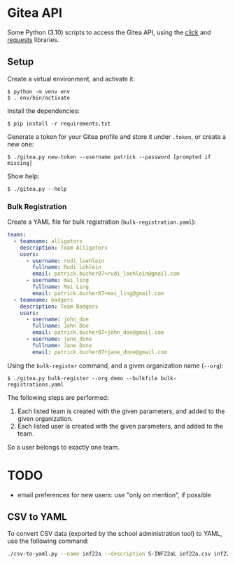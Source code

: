 # Gitea API

Some Python (3.10) scripts to access the Gitea API, using the
[click](https://pypi.org/project/click/) and
[requests](https://pypi.org/project/requests/) libraries.

## Setup

Create a virtual environment, and activate it:

    $ python -m venv env
    $ . env/bin/activate

Install the dependencies:

    $ pip install -r requirements.txt

Generate a token for your Gitea profile and store it under `.token`, or create a
new one:

    $ ./gitea.py new-token --username patrick --password [prompted if missing]

Show help:

    $ ./gitea.py --help

### Bulk Registration

Create a YAML file for bulk registration (`bulk-registration.yaml`):

```yaml
teams:
  - teamname: alligators
    description: Team Alligators
    users:
      - username: rudi_loehlein
        fullname: Rudi Löhlein
        email: patrick.bucher87+rudi_loehlein@gmail.com
      - username: mai_ling
        fullname: Mai Ling
        email: patrick.bucher87+mai_ling@gmail.com
  - teamname: badgers
    description: Team Badgers
    users:
      - username: john_doe
        fullname: John Doe
        email: patrick.bucher87+john_doe@gmail.com
      - username: jane_done
        fullname: Jane Done
        email: patrick.bucher87+jane_done@gmail.com
```

Using the `bulk-register` command, and a given organization name (`--org`):

    $ ./gitea.py bulk-register --org demo --bulkfile bulk-registrations.yaml

The following steps are performed:

1. Each listed team is created with the given parameters, and added to the given
   organization.
2. Each listed user is created with the given parameters, and added to the team.

So a user belongs to exactly one team.

# TODO

- email preferences for new users: use "only on mention", if possible

## CSV to YAML

To convert CSV data (exported by the school administration tool) to YAML, use the following command:

```bash
./csv-to-yaml.py --name inf22a --description S-INF22aL inf22a.csv inf22a.yaml
```